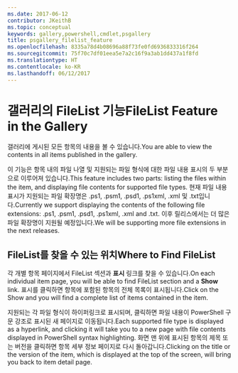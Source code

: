 ```yaml
---
ms.date: 2017-06-12
contributor: JKeithB
ms.topic: conceptual
keywords: gallery,powershell,cmdlet,psgallery
title: psgallery_filelist_feature
ms.openlocfilehash: 8335a78d4b08696a88f73fe0fd6936833316f264
ms.sourcegitcommit: 75f70c7df01eea5e7a2c16f9a3ab1dd437a1f8fd
ms.translationtype: HT
ms.contentlocale: ko-KR
ms.lasthandoff: 06/12/2017
---
```

# <a name="filelist-feature-in-the-gallery"></a><span data-ttu-id="1bd6a-103">갤러리의 FileList 기능</span><span class="sxs-lookup"><span data-stu-id="1bd6a-103">FileList Feature in the Gallery</span></span>

<span data-ttu-id="1bd6a-104">갤러리에 게시된 모든 항목의 내용을 볼 수 있습니다.</span><span class="sxs-lookup"><span data-stu-id="1bd6a-104">You are able to view the contents in all items published in the gallery.</span></span> 

<span data-ttu-id="1bd6a-105">이 기능은 항목 내의 파일 나열 및 지원되는 파일 형식에 대한 파일 내용 표시의 두 부분으로 이루어져 있습니다.</span><span class="sxs-lookup"><span data-stu-id="1bd6a-105">This feature includes two parts: listing the files within the item, and displaying file contents for supported file types.</span></span> <span data-ttu-id="1bd6a-106">현재 파일 내용 표시가 지원되는 파일 확장명은 .ps1, .psm1, .psd1, .ps1xml, .xml 및 .txt입니다.</span><span class="sxs-lookup"><span data-stu-id="1bd6a-106">Currently we support displaying the contents of the following file extensions: .ps1, .psm1, .psd1, .ps1xml, .xml and .txt.</span></span> <span data-ttu-id="1bd6a-107">이후 릴리스에서는 더 많은 파일 확장명이 지원될 예정입니다.</span><span class="sxs-lookup"><span data-stu-id="1bd6a-107">We will be supporting more file extensions in the next releases.</span></span> 

## <a name="where-to-find-filelist"></a><span data-ttu-id="1bd6a-108">FileList를 찾을 수 있는 위치</span><span class="sxs-lookup"><span data-stu-id="1bd6a-108">Where to Find FileList</span></span>
<span data-ttu-id="1bd6a-109">각 개별 항목 페이지에서 FileList 섹션과 **표시** 링크를 찾을 수 있습니다.</span><span class="sxs-lookup"><span data-stu-id="1bd6a-109">On each individual item page, you will be able to find FileList section and a **Show** link.</span></span> <span data-ttu-id="1bd6a-110">표시를 클릭하면 항목에 포함된 항목의 전체 목록이 표시됩니다.</span><span class="sxs-lookup"><span data-stu-id="1bd6a-110">Click on the Show and you will find a complete list of items contained in the item.</span></span>

<span data-ttu-id="1bd6a-111">지원되는 각 파일 형식이 하이퍼링크로 표시되며, 클릭하면 파일 내용이 PowerShell 구문 강조로 표시된 새 페이지로 이동됩니다.</span><span class="sxs-lookup"><span data-stu-id="1bd6a-111">Each supported file type is displayed as a hyperlink, and clicking it will take you to a new page with file contents displayed in PowerShell syntax highlighting.</span></span> <span data-ttu-id="1bd6a-112">화면 맨 위에 표시된 항목의 제목 또는 버전을 클릭하면 항목 세부 정보 페이지로 다시 돌아갑니다.</span><span class="sxs-lookup"><span data-stu-id="1bd6a-112">Clicking on the title or the version of the item, which is displayed at the top of the screen, will bring you back to item detail page.</span></span>


